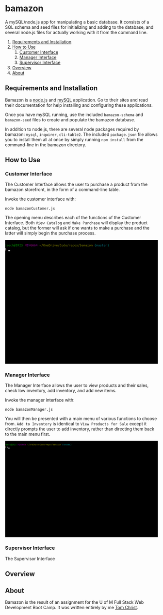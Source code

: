 # bamazon
A mySQL/node.js app for manipulating a basic database. It consists of a SQL schema and seed files for initializing and adding to the database, and several node.js files for actually working with it from the command line.

1. [Requirements and Installation](#requirements-and-installation)
1. [How to Use](#how-to-use)
    1. [Customer Interface](#customer-interface)
    1. [Manager Interface](#manager-interface)
    1. [Supervisor Interface](#supervisor-interface)
1. [Overview](#overview)
1. [About](#about)

## Requirements and Installation

Bamazon is a [node.js](https://nodejs.org/en/) and [mySQL](https://www.mysql.com/) application. Go to their sites and read their documentation for help installing and configuring these applications.

Once you have mySQL running, use the included `bamazon-schema` and `bamazon-seed` files to create and populate the bamazon database.

In addition to node.js, there are several node packages required by bamazon: `mysql`, `inquirer`, `cli-table2`. The included `package.json` file allows you to install them all at once by simply running `npm install` from the command-line in the bamazon directory.

## How to Use

### Customer Interface

The Customer Interface allows the user to purchase a product from the bamazon storefront, in the form of a command-line table.

Invoke the customer interface with:

```
node bamazonCustomer.js
```

The opening menu describes each of the functions of the Customer Interface. Both `View Catalog` and `Make Purchase` will display the product catalog, but the former will ask if one wants to make a purchase and the latter will simply begin the purchase process.

![See the Demo](./gifs/bamazonCustomer-demo.gif)

### Manager Interface

The Manager Interface allows the user to view products and their sales, check low inventory, add inventory, and add new items.

Invoke the manager interface with:

```
node bamazonManager.js
```

You will then be presented with a main menu of various functions to choose from. `Add to Inventory` is identical to `View Products for Sale` except it directly prompts the user to add inventory, rather than directing them back to the main menu first.

![See the Demo](./gifs/bamazonManager-demo.gif)

### Supervisor Interface

The Supervisor Interface 

## Overview



## About

Bamazon is the result of an assignment for the U of M Full Stack Web Development Boot Camp. It was written entirely by me [Tom Christ](https://kiselblat.github.io/).